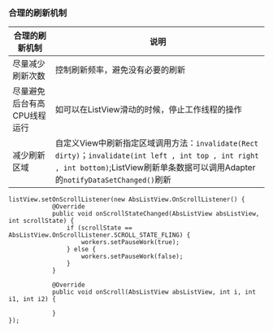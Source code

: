 ### 合理的刷新机制

|合理的刷新机制|说明|
|------|------|
|尽量减少刷新次数|控制刷新频率，避免没有必要的刷新|
|尽量避免后台有高CPU线程运行|如可以在ListView滑动的时候，停止工作线程的操作|
|减少刷新区域|自定义View中刷新指定区域调用方法：`invalidate(Rect dirty)`；`invalidate(int left , int top , int right , int bottom)`;ListView刷新单条数据可以调用Adapter的`notifyDataSetChanged()`刷新|

```
listView.setOnScrollListener(new AbsListView.OnScrollListener() {
            @Override
            public void onScrollStateChanged(AbsListView absListView, int scrollState) {
                if (scrollState == AbsListView.OnScrollListener.SCROLL_STATE_FLING) {
                    workers.setPauseWork(true);
                } else {
                    workers.setPauseWork(false);
                } 
            }

            @Override
            public void onScroll(AbsListView absListView, int i, int i1, int i2) {

            }
});
```
